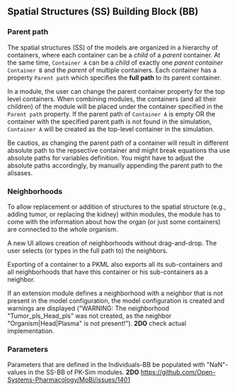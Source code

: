## Spatial Structures (SS) Building Block (BB)

### Parent path
The spatial structures (SS) of the models are organized in a hierarchy of containers, where each container can be a *child* of a *parent* container. At the same time, `Container A` can be a *child* of exactly one *parent container* `Container B` and the *parent* of multiple containers. Each container has a property `Parent path` which specifies the **full path** to its parent container.

In a module, the user can change the parent container property for the top level containers. When combining modules, the containers (and all their children) of the module will be placed under the container specified in the `Parent path` property. If the parent path of `Container A` is empty OR the container with the specified parent path is not found in the simulation, `Container A` will be created as the top-level container in the simulation.

Be cautios, as changing the parent path of a container will result in different absolute path to the repsective container and might break equations tha use absolute paths for variables definition. You might have to adjust the absolute paths accordingly, by manually appending the parent path to the alisases.

### Neighborhoods
To allow replacement or addition of structures to the spatial structure (e.g., adding tumor, or replacing the kidney) within modules, the module has to come with the information about how the organ (or just some containers) are connected to the whole organism.

A new UI allows creation of neighborhoods without drag-and-drop. The user selects (or types in the full path to) the neighbors.

Exporting of a container to a PKML also exports all its sub-containers and all neighborhoods that have this container or his sub-containers as a neighbor.

If an extension module defines a neighborhood with a neighbor that is not present in the model configuration, the model configuration is created and warnings are displayed ("WARNING: The neighborhood "Tumor_pls_Head_pls" was not created, as the neighbor "Organism|Head|Plasma" is not present!"). **2DO** check actual implementation.

### Parameters

 Parameters that are defined in the Individuals-BB be populated with "NaN"-values in the SS-BB of PK-Sim modules. **2DO** https://github.com/Open-Systems-Pharmacology/MoBi/issues/1401